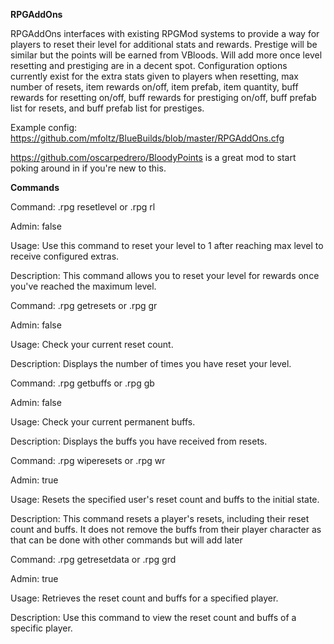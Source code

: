 **RPGAddOns**

RPGAddOns interfaces with existing RPGMod systems to provide a way for players to reset their level for additional stats and rewards. Prestige will be similar but the points will be earned from VBloods. Will add more once level resetting and prestiging are in a decent spot. Configuration options currently exist for the extra stats given to players when resetting, max number of resets, item rewards on/off, item prefab, item quantity, buff rewards for resetting on/off, buff rewards for prestiging on/off, buff prefab list for resets, and buff prefab list for prestiges.

Example config: https://github.com/mfoltz/BlueBuilds/blob/master/RPGAddOns.cfg

https://github.com/oscarpedrero/BloodyPoints is a great mod to start poking around in if you're new to this.

**Commands**

Command: .rpg resetlevel or .rpg rl

Admin: false

Usage: Use this command to reset your level to 1 after reaching max level to receive configured extras.

Description: This command allows you to reset your level for rewards once you've reached the maximum level.


Command: .rpg getresets or .rpg gr

Admin: false

Usage: Check your current reset count.

Description: Displays the number of times you have reset your level.


Command: .rpg getbuffs or .rpg gb

Admin: false

Usage: Check your current permanent buffs.

Description: Displays the buffs you have received from resets.


Command: .rpg wiperesets or .rpg wr <PlayerName>

Admin: true

Usage: Resets the specified user's reset count and buffs to the initial state.

Description: This command resets a player's resets, including their reset count and buffs. It does not remove the buffs from their player character as that can be done with other commands but will add later


Command: .rpg getresetdata or .rpg grd <PlayerName>

Admin: true

Usage: Retrieves the reset count and buffs for a specified player.

Description: Use this command to view the reset count and buffs of a specific player.
